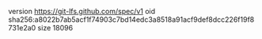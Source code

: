 version https://git-lfs.github.com/spec/v1
oid sha256:a8022b7ab5acf1f74903c7bd14edc3a8518a91acf9def8dcc226f19f8731e2a0
size 18096
